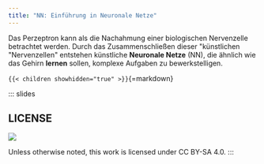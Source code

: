 ```yaml
---
title: "NN: Einführung in Neuronale Netze"
---
```



Das Perzeptron kann als die Nachahmung einer biologischen Nervenzelle betrachtet werden.
Durch das Zusammenschließen dieser "künstlichen "Nervenzellen" entstehen künstliche
**Neuronale Netze** (NN), die ähnlich wie das Gehirn **lernen** sollen, komplexe Aufgaben
zu bewerkstelligen.


`{{< children showhidden="true" >}}`{=markdown}







<!-- DO NOT REMOVE - THIS IS A LAST SLIDE TO INDICATE THE LICENSE AND POSSIBLE EXCEPTIONS (IMAGES, ...). -->
::: slides
## LICENSE
![](https://licensebuttons.net/l/by-sa/4.0/88x31.png)

Unless otherwise noted, this work is licensed under CC BY-SA 4.0.
:::
